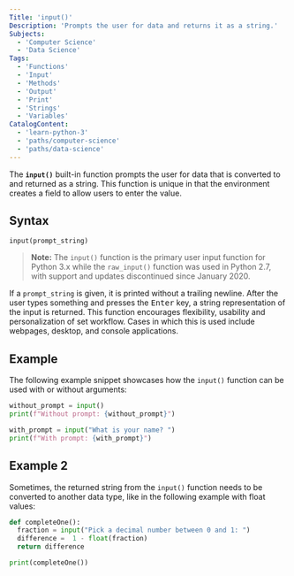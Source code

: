```yaml
---
Title: 'input()'
Description: 'Prompts the user for data and returns it as a string.'
Subjects:
  - 'Computer Science'
  - 'Data Science'
Tags:
  - 'Functions'
  - 'Input'
  - 'Methods'
  - 'Output'
  - 'Print'
  - 'Strings'
  - 'Variables'
CatalogContent:
  - 'learn-python-3'
  - 'paths/computer-science'
  - 'paths/data-science'
---
```


The **`input()`** built-in function prompts the user for data that is converted to and returned as a string. This function is unique in that the environment creates a field to allow users to enter the value.

## Syntax

```pseudo
input(prompt_string)
```

> **Note:** The `input()` function is the primary user input function for Python 3.x while the `raw_input()` function was used in Python 2.7, with support and updates discontinued since January 2020.

If a `prompt_string` is given, it is printed without a trailing newline. After the user types something and presses the <kbd>Enter</kbd> key, a string representation of the input is returned. This function encourages flexibility, usability and personalization of set workflow. Cases in which this is used include webpages, desktop, and console applications.

## Example

The following example snippet showcases how the `input()` function can be used with or without arguments:

```py
without_prompt = input()
print(f"Without prompt: {without_prompt}")

with_prompt = input("What is your name? ")
print(f"With prompt: {with_prompt}")
```

## Example 2

Sometimes, the returned string from the `input()` function needs to be converted to another data type, like in the following example with float values:

```py
def completeOne():
  fraction = input("Pick a decimal number between 0 and 1: ")
  difference =  1 - float(fraction)
  return difference

print(completeOne())
```
